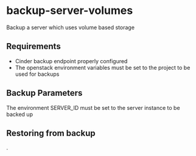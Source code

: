 # backup-server-volumes

Backup a server which uses volume based storage

## Requirements
- Cinder backup endpoint properly configured
- The openstack environment variables must be set to the project to be used for backups

## Backup Parameters
The environment SERVER_ID must be set to the server instance to be backed up


## Restoring from backup

.
